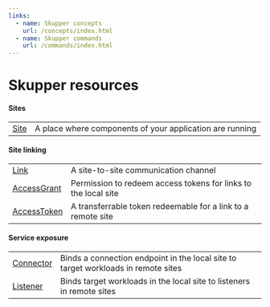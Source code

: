 ```yaml
---
links:
  - name: Skupper concepts
    url: /concepts/index.html
  - name: Skupper commands
    url: /commands/index.html
---
```


# Skupper resources

#### Sites

| | |
|-|-|
| [Site](site.html) | A place where components of your application are running |

#### Site linking

| | |
|-|-|
| [Link](link.html) | A site-to-site communication channel |
| [AccessGrant](grant.html) | Permission to redeem access tokens for links to the local site |
| [AccessToken](claim.html) | A transferrable token redeemable for a link to a remote site |

#### Service exposure

| | |
|-|-|
| [Connector](connector.html) | Binds a connection endpoint in the local site to target workloads in remote sites |
| [Listener](listener.html) | Binds target workloads in the local site to listeners in remote sites |
